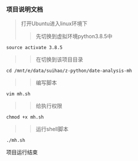 ### 项目说明文档
>打开Ubuntu进入linux环境下  
>>先切换到虚拟环境python3.8.5中     

    source activate 3.8.5 
>>在切换到该项目目录  

    cd /mnt/e/data/suihao/z-python/date-analysis-mh  
>>编写脚本   

    vim mh.sh    
    
>>给执行权限   

    chmod +x mh.sh   
>>运行shell脚本   

    ./mh.sh   
项目运行结束
